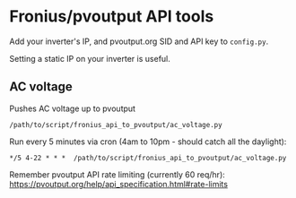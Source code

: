 # Fronius/pvoutput API tools

Add your inverter's IP, and pvoutput.org SID and API key to `config.py`.

Setting a static IP on your inverter is useful.

## AC voltage

Pushes AC voltage up to pvoutput

` /path/to/script/fronius_api_to_pvoutput/ac_voltage.py `

Run every 5 minutes via cron (4am to 10pm - should catch all the daylight):

`*/5 4-22 * * *  /path/to/script/fronius_api_to_pvoutput/ac_voltage.py`

Remember pvoutput API rate limiting (currently 60 req/hr): https://pvoutput.org/help/api_specification.html#rate-limits
